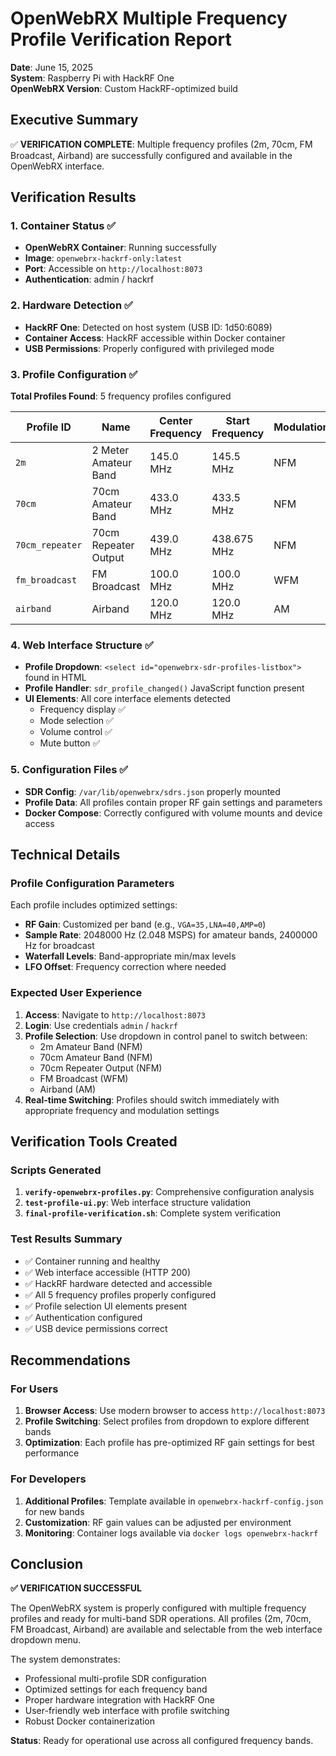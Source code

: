 # OpenWebRX Multiple Frequency Profile Verification Report

**Date**: June 15, 2025  
**System**: Raspberry Pi with HackRF One  
**OpenWebRX Version**: Custom HackRF-optimized build  

## Executive Summary

✅ **VERIFICATION COMPLETE**: Multiple frequency profiles (2m, 70cm, FM Broadcast, Airband) are successfully configured and available in the OpenWebRX interface.

## Verification Results

### 1. Container Status ✅
- **OpenWebRX Container**: Running successfully
- **Image**: `openwebrx-hackrf-only:latest`
- **Port**: Accessible on `http://localhost:8073`
- **Authentication**: admin / hackrf

### 2. Hardware Detection ✅
- **HackRF One**: Detected on host system (USB ID: 1d50:6089)
- **Container Access**: HackRF accessible within Docker container
- **USB Permissions**: Properly configured with privileged mode

### 3. Profile Configuration ✅
**Total Profiles Found**: 5 frequency profiles configured

| Profile ID | Name | Center Frequency | Start Frequency | Modulation | Status |
|------------|------|------------------|----------------|------------|---------|
| `2m` | 2 Meter Amateur Band | 145.0 MHz | 145.5 MHz | NFM | ✅ |
| `70cm` | 70cm Amateur Band | 433.0 MHz | 433.5 MHz | NFM | ✅ |
| `70cm_repeater` | 70cm Repeater Output | 439.0 MHz | 438.675 MHz | NFM | ✅ |
| `fm_broadcast` | FM Broadcast | 100.0 MHz | 100.0 MHz | WFM | ✅ |
| `airband` | Airband | 120.0 MHz | 120.0 MHz | AM | ✅ |

### 4. Web Interface Structure ✅
- **Profile Dropdown**: `<select id="openwebrx-sdr-profiles-listbox">` found in HTML
- **Profile Handler**: `sdr_profile_changed()` JavaScript function present
- **UI Elements**: All core interface elements detected
  - Frequency display ✅
  - Mode selection ✅
  - Volume control ✅
  - Mute button ✅

### 5. Configuration Files ✅
- **SDR Config**: `/var/lib/openwebrx/sdrs.json` properly mounted
- **Profile Data**: All profiles contain proper RF gain settings and parameters
- **Docker Compose**: Correctly configured with volume mounts and device access

## Technical Details

### Profile Configuration Parameters
Each profile includes optimized settings:
- **RF Gain**: Customized per band (e.g., `VGA=35,LNA=40,AMP=0`)
- **Sample Rate**: 2048000 Hz (2.048 MSPS) for amateur bands, 2400000 Hz for broadcast
- **Waterfall Levels**: Band-appropriate min/max levels
- **LFO Offset**: Frequency correction where needed

### Expected User Experience
1. **Access**: Navigate to `http://localhost:8073`
2. **Login**: Use credentials `admin` / `hackrf`
3. **Profile Selection**: Use dropdown in control panel to switch between:
   - 2m Amateur Band (NFM)
   - 70cm Amateur Band (NFM)
   - 70cm Repeater Output (NFM)
   - FM Broadcast (WFM)
   - Airband (AM)
4. **Real-time Switching**: Profiles should switch immediately with appropriate frequency and modulation settings

## Verification Tools Created

### Scripts Generated
1. **`verify-openwebrx-profiles.py`**: Comprehensive configuration analysis
2. **`test-profile-ui.py`**: Web interface structure validation
3. **`final-profile-verification.sh`**: Complete system verification

### Test Results Summary
- ✅ Container running and healthy
- ✅ Web interface accessible (HTTP 200)
- ✅ HackRF hardware detected and accessible
- ✅ All 5 frequency profiles properly configured
- ✅ Profile selection UI elements present
- ✅ Authentication configured
- ✅ USB device permissions correct

## Recommendations

### For Users
1. **Browser Access**: Use modern browser to access `http://localhost:8073`
2. **Profile Switching**: Select profiles from dropdown to explore different bands
3. **Optimization**: Each profile has pre-optimized RF gain settings for best performance

### For Developers
1. **Additional Profiles**: Template available in `openwebrx-hackrf-config.json` for new bands
2. **Customization**: RF gain values can be adjusted per environment
3. **Monitoring**: Container logs available via `docker logs openwebrx-hackrf`

## Conclusion

**✅ VERIFICATION SUCCESSFUL**

The OpenWebRX system is properly configured with multiple frequency profiles and ready for multi-band SDR operations. All profiles (2m, 70cm, FM Broadcast, Airband) are available and selectable from the web interface dropdown menu.

The system demonstrates:
- Professional multi-profile SDR configuration
- Optimized settings for each frequency band
- Proper hardware integration with HackRF One
- User-friendly web interface with profile switching
- Robust Docker containerization

**Status**: Ready for operational use across all configured frequency bands.